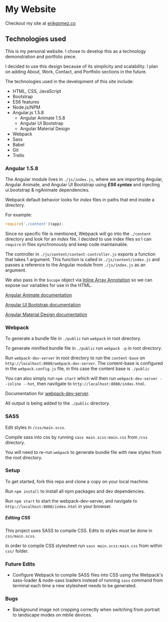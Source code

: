 # My Website
Checkout my site at [erikgomez.co](http://erikgomez.co/)

## Technologies used
This is my personal website. I chose to develop this as a technology demonstration and portfolio piece.

I decided to use this design because of its simplicity and scalability. I plan on adding About, Work, Contact, and Portfolio sections in the future.

The technologies used in the development of this site include:

* HTML, CSS, JavaScript
* Bootstrap
* ES6 features
* Node.js/NPM
* Angular.js 1.5.8
  * Angular Animate 1.5.8
  * Angular UI Bootstrap
  * Angular Material Design
* Webpack
* Sass
* Babel
* Git
* Trello

### Angular 1.5.8
The Angular module lives in `./js/index.js`, where we are importing Angular, Angular Animate, and Angular UI Bootstrap using ___ES6 syntax___ and injecting ui.bootstrap & ngAnimate dependencies.

Webpack default behavior looks for _index_ files in paths that end inside a directory.

For example:

```javascript
require('./content')(app);
```

Since no specific file is mentioned, Webpack will go into the `./content` directory and look for an _index_ file. I decided to use index files so I can `require` in files synchronously and keep code maintainable.

The controller in `./js/content/content-controller.js` exports a function that takes 1 argument. This function is called in `./js/content/index.js` and passes a reference to the Angular module from `./js/index.js` as an argument.

We also pass in the `$scope` object via [Inline Array Annotation](https://docs.angularjs.org/guide/di) so we can expose our variables for use in the HTML.

[Angular Animate documentation](https://docs.angularjs.org/api/ngAnimate)

[Angular UI Bootstrap documentation](https://angular-ui.github.io/bootstrap/)

[Angular Material Design documentation](https://klarsys.github.io/angular-material-icons/#)

### Webpack
To generate a bundle file in `./public` run `webpack` in root directory.

To generate minified bundle file in `./public`  run `webpack -p` in root directory.

Run `webpack-dev-server` in root directory to run the `content-base` on `http://localhost:8080/webpack-dev-server`. The content-base is configured in the `webpack.config.js` file, in this case the content base is `./public`

You can also simply run `npm start` which will then run `webpack-dev-server --inline --hot`, then navitgate to `http://localhost:8080/index.html`.

Documentation for [webpack-dev-server](https://webpack.github.io/docs/webpack-dev-server.html).

All output is being added to the `./public` directory.

### SASS
Edit styles in `/css/main.scss`.

Compile sass into css by running `sass main.scss:main.css` from `/css` directory.

You will need to re-run `webpack` to generate bundle file with new styles from the root directory.

### Setup
To get started, fork this repo and clone a copy on your local machine.

Run `npm install` to install all npm packages and dev dependencies.

Run `npm start` to start the webpack-dev-server, and navigate to `http://localhost:8080/index.html` in your browser.

##### Editing CSS
This project uses SASS to compile CSS. Edits to styles must be done in `css/main.scss`.

In order to compile CSS stylesheet run `sass main.scss:main.css` from within `css/` folder.

### Future Edits
- Configure Webpack to compile SASS files into CSS using the Webpack's sass-loader & node-sass loaders instead of running `sass` command from terminal each time a new stylesheet needs to be generated.

### Bugs
- Background image not cropping correctly when switching from portrait to landscape modes on mbile devices.
